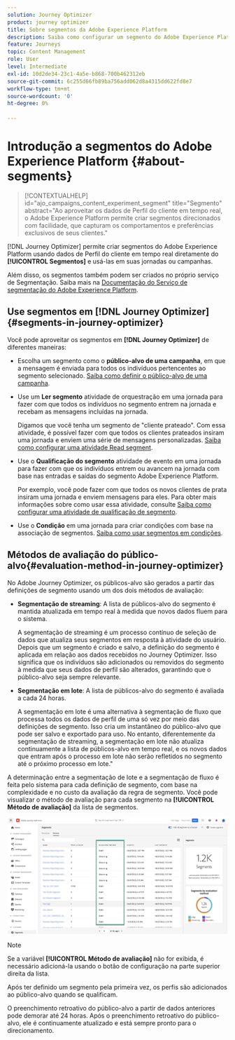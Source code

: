 ```yaml
---
solution: Journey Optimizer
product: journey optimizer
title: Sobre segmentos da Adobe Experience Platform
description: Saiba como configurar um segmento do Adobe Experience Platform
feature: Journeys
topic: Content Management
role: User
level: Intermediate
exl-id: 10d2de34-23c1-4a5e-b868-700b462312eb
source-git-commit: 6c255d66fb89ba756add062d8a4315dd622fd8e7
workflow-type: tm+mt
source-wordcount: '0'
ht-degree: 0%

---
```


# Introdução a segmentos do Adobe Experience Platform {#about-segments}

>[!CONTEXTUALHELP]
>id="ajo_campaigns_content_experiment_segment"
>title="Segmento"
>abstract="Ao aproveitar os dados de Perfil do cliente em tempo real, o Adobe Experience Platform permite criar segmentos direcionados com facilidade, que capturam os comportamentos e preferências exclusivos de seus clientes."

[!DNL Journey Optimizer]  permite criar segmentos do Adobe Experience Platform usando dados de Perfil do cliente em tempo real diretamente do **[!UICONTROL Segmentos]** e usá-las em suas jornadas ou campanhas.

Além disso, os segmentos também podem ser criados no próprio serviço de Segmentação. Saiba mais na [Documentação do Serviço de segmentação do Adobe Experience Platform](https://experienceleague.adobe.com/docs/experience-platform/segmentation/home.html).

## Use segmentos em [!DNL Journey Optimizer] {#segments-in-journey-optimizer}

Você pode aproveitar os segmentos em **[!DNL Journey Optimizer]** de diferentes maneiras:

* Escolha um segmento como o **público-alvo de uma campanha**, em que a mensagem é enviada para todos os indivíduos pertencentes ao segmento selecionado. [Saiba como definir o público-alvo de uma campanha](../campaigns/create-campaign.md#define-the-audience-audience).

* Use um **Ler segmento** atividade de orquestração em uma jornada para fazer com que todos os indivíduos no segmento entrem na jornada e recebam as mensagens incluídas na jornada.

   Digamos que você tenha um segmento de &quot;cliente prateado&quot;. Com essa atividade, é possível fazer com que todos os clientes prateados insiram uma jornada e enviem uma série de mensagens personalizadas. [Saiba como configurar uma atividade Read segment](../building-journeys/read-segment.md#configuring-segment-trigger-activity).

* Use o **Qualificação do segmento** atividade de evento em uma jornada para fazer com que os indivíduos entrem ou avancem na jornada com base nas entradas e saídas do segmento Adobe Experience Platform.

   Por exemplo, você pode fazer com que todos os novos clientes de prata insiram uma jornada e enviem mensagens para eles. Para obter mais informações sobre como usar essa atividade, consulte [Saiba como configurar uma atividade de qualificação de segmento](../building-journeys/segment-qualification-events.md).

* Use o **Condição** em uma jornada para criar condições com base na associação de segmentos. [Saiba como usar segmentos em condições](../building-journeys/condition-activity.md#using-a-segment).

## Métodos de avaliação do público-alvo{#evaluation-method-in-journey-optimizer}

No Adobe Journey Optimizer, os públicos-alvo são gerados a partir das definições de segmento usando um dos dois métodos de avaliação:

* **Segmentação de streaming**: A lista de públicos-alvo do segmento é mantida atualizada em tempo real à medida que novos dados fluem para o sistema.

   A segmentação de streaming é um processo contínuo de seleção de dados que atualiza seus segmentos em resposta à atividade do usuário. Depois que um segmento é criado e salvo, a definição do segmento é aplicada em relação aos dados recebidos no Journey Optimizer. Isso significa que os indivíduos são adicionados ou removidos do segmento à medida que seus dados de perfil são alterados, garantindo que o público-alvo seja sempre relevante.

* **Segmentação em lote**: A lista de públicos-alvo do segmento é avaliada a cada 24 horas.

   A segmentação em lote é uma alternativa à segmentação de fluxo que processa todos os dados de perfil de uma só vez por meio das definições de segmento. Isso cria um instantâneo do público-alvo que pode ser salvo e exportado para uso. No entanto, diferentemente da segmentação de streaming, a segmentação em lote não atualiza continuamente a lista de públicos-alvo em tempo real, e os novos dados que entram após o processo em lote não serão refletidos no segmento até o próximo processo em lote.&quot;

A determinação entre a segmentação de lote e a segmentação de fluxo é feita pelo sistema para cada definição de segmento, com base na complexidade e no custo da avaliação da regra de segmento. Você pode visualizar o método de avaliação para cada segmento na **[!UICONTROL Método de avaliação]** da lista de segmentos.

![](assets/evaluation-method.png)

>[!NOTE]
>
>Se a variável **[!UICONTROL Método de avaliação]** não for exibida, é necessário adicioná-la usando o botão de configuração na parte superior direita da lista.

Após ter definido um segmento pela primeira vez, os perfis são adicionados ao público-alvo quando se qualificam.

O preenchimento retroativo do público-alvo a partir de dados anteriores pode demorar até 24 horas. Após o preenchimento retroativo do público-alvo, ele é continuamente atualizado e está sempre pronto para o direcionamento.
